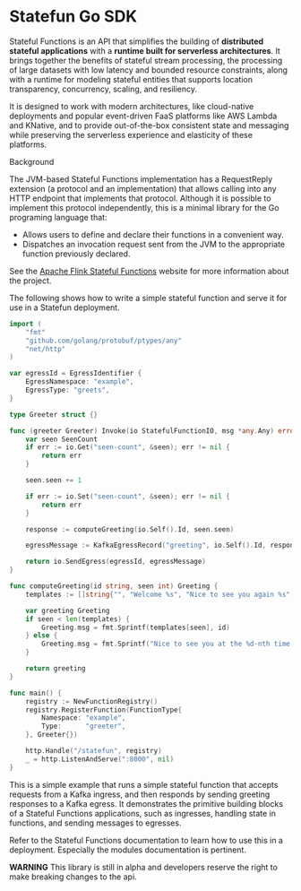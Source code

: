# Statefun Go SDK

Stateful Functions is an API that simplifies the building of **distributed stateful applications** with
a **runtime built for serverless architectures**. It brings together the benefits of stateful stream
processing, the processing of large datasets with low latency and bounded resource constraints,
along with a runtime for modeling stateful entities that supports location transparency, concurrency,
scaling, and resiliency.

It is designed to work with modern architectures, like cloud-native deployments and popular event-driven FaaS platforms
like AWS Lambda and KNative, and to provide out-of-the-box consistent state and messaging while preserving the serverless
experience and elasticity of these platforms.

Background

The JVM-based Stateful Functions implementation has a RequestReply extension
(a protocol and an implementation) that allows calling into any HTTP endpoint
that implements that protocol. Although it is possible to implement this protocol
independently, this is a minimal library for the Go programing language that:

- Allows users to define and declare their functions in a convenient way.
- Dispatches an invocation request sent from the JVM to the appropriate function previously declared.

See the [Apache Flink Stateful Functions](https://flink.apache.org/stateful-functions.html) website for more
information about the project.

The following shows how to write a simple stateful function and serve it for use in a Statefun deployment.

```go
import (
	"fmt"
	"github.com/golang/protobuf/ptypes/any"
	"net/http"
)

var egressId = EgressIdentifier {
	EgressNamespace: "example",
	EgressType: "greets",
}

type Greeter struct {}

func (greeter Greeter) Invoke(io StatefulFunctionIO, msg *any.Any) error {
	var seen SeenCount
	if err := io.Get("seen-count", &seen); err != nil {
		return err
	}

	seen.seen += 1

	if err := io.Set("seen-count", &seen); err != nil {
		return err
	}

	response := computeGreeting(io.Self().Id, seen.seen)

	egressMessage := KafkaEgressRecord("greeting", io.Self().Id, response)

    return io.SendEgress(egressId, egressMessage)
}

func computeGreeting(id string, seen int) Greeting {
	templates := []string{"", "Welcome %s", "Nice to see you again %s", "Third time is a charm %s"}

	var greeting Greeting
	if seen < len(templates) {
		Greeting.msg = fmt.Sprintf(templates[seen], id)
	} else {
		Greeting.msg = fmt.Sprintf("Nice to see you at the %d-nth time %s!", seen, id)
	}

	return greeting
}

func main() {
	registry := NewFunctionRegistry()
	registry.RegisterFunction(FunctionType{
		Namespace: "example",
		Type:      "greeter",
	}, Greeter{})

	http.Handle("/statefun", registry)
	_ = http.ListenAndServe(":8000", nil)
}
```



This is a simple example that runs a simple stateful function that accepts requests from a Kafka ingress, and then responds by sending greeting responses to a Kafka egress.
It demonstrates the primitive building blocks of a Stateful Functions applications, such as ingresses, handling state in functions, and sending messages to egresses.

Refer to the Stateful Functions documentation to learn how to use this in a deployment.
Especially the modules documentation is pertinent.

**WARNING** This library is still in alpha and developers reserve the right to 
make breaking changes to the api. 
